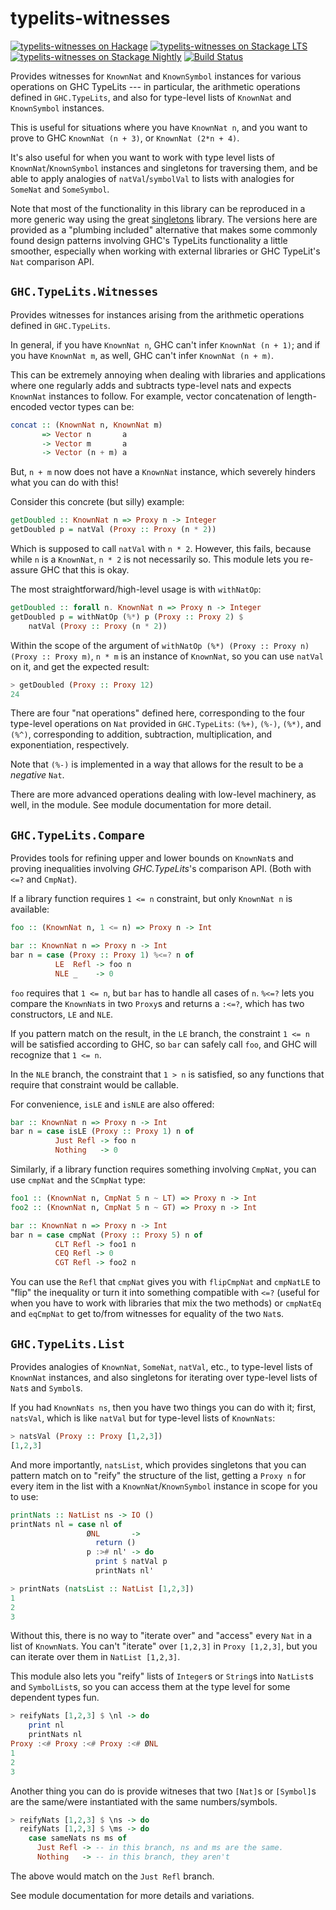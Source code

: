 typelits-witnesses
==================

[![typelits-witnesses on Hackage](https://img.shields.io/hackage/v/lens.svg?maxAge=2592000)](https://hackage.haskell.org/package/typelits-witnesses)
[![typelits-witnesses on Stackage LTS](http://stackage.org/package/typelits-witnesses/badge/lts)](http://stackage.org/lts/package/typelits-witnesses)
[![typelits-witnesses on Stackage Nightly](http://stackage.org/package/typelits-witnesses/badge/nightly)](http://stackage.org/nightly/package/typelits-witnesses)
[![Build
Status](https://travis-ci.org/mstksg/typelits-witnesses.svg?branch=master)](https://travis-ci.org/mstksg/typelits-witnesses)


Provides witnesses for `KnownNat` and `KnownSymbol` instances for various
operations on GHC TypeLits --- in particular, the arithmetic operations
defined in `GHC.TypeLits`, and also for type-level lists of `KnownNat` and
`KnownSymbol` instances.

This is useful for situations where you have `KnownNat n`, and you want to
prove to GHC `KnownNat (n + 3)`, or `KnownNat (2*n + 4)`.

It's also useful for when you want to work with type level lists of
`KnownNat`/`KnownSymbol` instances and singletons for traversing them, and be
able to apply analogies of `natVal`/`symbolVal` to lists with analogies for
`SomeNat` and `SomeSymbol`.

Note that most of the functionality in this library can be reproduced in a more
generic way using the great [singletons][] library.  The versions here are
provided as a "plumbing included" alternative that makes some commonly found
design patterns involving GHC's TypeLits functionality a little smoother,
especially when working with external libraries or GHC TypeLit's `Nat`
comparison API.

[singletons]: https://hackage.haskell.org/package/singletons


`GHC.TypeLits.Witnesses`
------------------------

Provides witnesses for instances arising from the arithmetic operations
defined in `GHC.TypeLits`.

In general, if you have `KnownNat n`, GHC can't infer `KnownNat (n + 1)`;
and if you have `KnownNat m`, as well, GHC can't infer `KnownNat (n + m)`.

This can be extremely annoying when dealing with libraries and applications
where one regularly adds and subtracts type-level nats and expects `KnownNat`
instances to follow.  For example, vector concatenation of length-encoded
vector types can be:

~~~haskell
concat :: (KnownNat n, KnownNat m)
       => Vector n       a
       -> Vector m       a
       -> Vector (n + m) a
~~~

But, `n + m` now does not have a `KnownNat` instance, which severely hinders
what you can do with this!

Consider this concrete (but silly) example:

~~~haskell
getDoubled :: KnownNat n => Proxy n -> Integer
getDoubled p = natVal (Proxy :: Proxy (n * 2))
~~~

Which is supposed to call `natVal` with `n * 2`.  However, this fails, because
while `n` is a `KnownNat`, `n * 2` is not necessarily so.  This module lets
you re-assure GHC that this is okay.

The most straightforward/high-level usage is with `withNatOp`:

~~~haskell
getDoubled :: forall n. KnownNat n => Proxy n -> Integer
getDoubled p = withNatOp (%*) p (Proxy :: Proxy 2) $
    natVal (Proxy :: Proxy (n * 2))
~~~

Within the scope of the argument of
`withNatOp (%*) (Proxy :: Proxy n) (Proxy :: Proxy m)`, `n * m` is an instance
of `KnownNat`, so you can use `natVal` on it, and get the expected result:

~~~haskell
> getDoubled (Proxy :: Proxy 12)
24
~~~

There are four "nat operations" defined here, corresponding to the four
type-level operations on `Nat` provided in `GHC.TypeLits`: `(%+)`, `(%-)`,
`(%*)`, and `(%^)`, corresponding to addition, subtraction, multiplication,
and exponentiation, respectively.

Note that `(%-)` is implemented in a way that allows for the result to be a
*negative* `Nat`.

There are more advanced operations dealing with low-level machinery, as well,
in the module.  See module documentation for more detail.

`GHC.TypeLits.Compare`
----------------------

Provides tools for refining upper and lower bounds on `KnownNat`s and proving
inequalities involving *GHC.TypeLits*'s comparison API. (Both with `<=?` and
`CmpNat`).

If a library function requires `1 <= n` constraint, but only `KnownNat n` is
available:

~~~haskell
foo :: (KnownNat n, 1 <= n) => Proxy n -> Int

bar :: KnownNat n => Proxy n -> Int
bar n = case (Proxy :: Proxy 1) %<=? n of
          LE  Refl -> foo n
          NLE _    -> 0
~~~

`foo` requires that `1 <= n`, but `bar` has to handle all cases of `n`.  `%<=?`
lets you compare the `KnownNat`s in two `Proxy`s and returns a `:<=?`, which
has two constructors, `LE` and `NLE`.

If you pattern match on the result, in the `LE` branch, the constraint
`1 <= n` will be satisfied according to GHC, so `bar` can safely call
`foo`, and GHC will recognize that `1 <= n`.

In the `NLE` branch, the constraint that `1 > n` is satisfied, so any
functions that require that constraint would be callable.

For convenience, `isLE` and `isNLE` are also offered:

~~~haskell
bar :: KnownNat n => Proxy n -> Int
bar n = case isLE (Proxy :: Proxy 1) n of
          Just Refl -> foo n
          Nothing   -> 0
~~~

Similarly, if a library function requires something involving `CmpNat`,
you can use `cmpNat` and the `SCmpNat` type:

~~~haskell
foo1 :: (KnownNat n, CmpNat 5 n ~ LT) => Proxy n -> Int
foo2 :: (KnownNat n, CmpNat 5 n ~ GT) => Proxy n -> Int

bar :: KnownNat n => Proxy n -> Int
bar n = case cmpNat (Proxy :: Proxy 5) n of
          CLT Refl -> foo1 n
          CEQ Refl -> 0
          CGT Refl -> foo2 n
~~~

You can use the `Refl` that `cmpNat` gives you with `flipCmpNat` and
`cmpNatLE` to "flip" the inequality or turn it into something compatible
with `<=?` (useful for when you have to work with libraries that mix the
two methods) or `cmpNatEq` and `eqCmpNat` to get to/from witnesses for
equality of the two `Nat`s.

`GHC.TypeLits.List`
-------------------

Provides analogies of `KnownNat`, `SomeNat`, `natVal`, etc., to type-level
lists of `KnownNat` instances, and also singletons for iterating over
type-level lists of `Nat`s and `Symbol`s.

If you had `KnownNats ns`, then you have two things you can do with it; first,
`natsVal`, which is like `natVal` but for type-level lists of `KnownNats`:

~~~haskell
> natsVal (Proxy :: Proxy [1,2,3])
[1,2,3]
~~~

And more importantly, `natsList`, which provides singletons that you can
pattern match on to "reify" the structure of the list, getting a `Proxy n` for
every item in the list with a `KnownNat`/`KnownSymbol` instance in scope for
you to use:

~~~haskell
printNats :: NatList ns -> IO ()
printNats nl = case nl of
                 ØNL       ->
                   return ()
                 p :># nl' -> do
                   print $ natVal p
                   printNats nl'
~~~

~~~haskell
> printNats (natsList :: NatList [1,2,3])
1
2
3
~~~

Without this, there is no way to "iterate over" and "access" every `Nat` in a
list of `KnownNat`s.  You can't "iterate" over `[1,2,3]` in `Proxy [1,2,3]`,
but you can iterate over them in `NatList [1,2,3]`.

This module also lets you "reify" lists of `Integer`s or `String`s into
`NatList`s and `SymbolList`s, so you can access them at the type level for
some dependent types fun.

~~~haskell
> reifyNats [1,2,3] $ \nl -> do
    print nl
    printNats nl
Proxy :<# Proxy :<# Proxy :<# ØNL
1
2
3
~~~

Another thing you can do is provide witneses that two `[Nat]`s or `[Symbol]`s
are the same/were instantiated with the same numbers/symbols.

~~~haskell
> reifyNats [1,2,3] $ \ns -> do
  reifyNats [1,2,3] $ \ms -> do
    case sameNats ns ms of
      Just Refl -> -- in this branch, ns and ms are the same.
      Nothing   -> -- in this branch, they aren't
~~~

The above would match on the `Just Refl` branch.

See module documentation for more details and variations.

